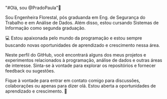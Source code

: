 "#Olá, sou @PradoPaula"👋

Sou Engenheira Florestal, pós graduanda em Eng. de Segurança do Trabalho e em Análise de Dados. Além disso, estou cursando Sistemas de Informação como segunda graduação.

 💻 Estou apaixonada pelo mundo da programação e estou sempre buscando novas oportunidades de aprendizado e crescimento nessa área.

Neste perfil do GitHub, você encontrará alguns dos meus projetos e experimentos relacionados à programação, análise de dados e outras áreas de interesse. Sinta-se à vontade para explorar os repositórios e fornecer feedback ou sugestões.

Fique à vontade para entrar em contato comigo para discussões, colaborações ou apenas para dizer olá. Estou aberta a oportunidades de aprendizado e crescimento.
🚀
